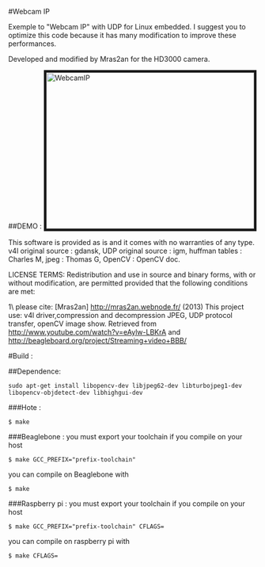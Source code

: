 #Webcam IP

Exemple to "Webcam IP" with UDP for Linux embedded.
I suggest you to optimize this code because it has many 
modification to improve these performances.

Developed and modified by Mras2an for the HD3000 camera.

##DEMO :
<a href="http://www.youtube.com/embed/eAylw-LBKrA
" target="_blank"><img src="http://i1.ytimg.com/vi/eAylw-LBKrA/sddefault.jpg" 
alt="WebcamIP" width="420" height="315" border="5" /></a>

This software is provided as is and it comes with no warranties
of any type. v4l original source : gdansk, UDP original source : 
igm, huffman tables : Charles M, jpeg : Thomas G, OpenCV : OpenCV doc.

LICENSE TERMS:
Redistribution and use in source and binary forms, with or 
without modification, are permitted provided that the following
conditions are met:

1\ please cite:
[Mras2an] http://mras2an.webnode.fr/ (2013) This project use: v4l driver,compression and
decompression JPEG, UDP protocol transfer, openCV image show.
Retrieved from http://www.youtube.com/watch?v=eAylw-LBKrA
and http://beagleboard.org/project/Streaming+video+BBB/

#Build :

##Dependence:
```
sudo apt-get install libopencv-dev libjpeg62-dev libturbojpeg1-dev libopencv-objdetect-dev libhighgui-dev
```

###Hote :
```
$ make
```
###Beaglebone :
you must export your toolchain if you compile on your host
```
$ make GCC_PREFIX="prefix-toolchain"
```
you can compile on Beaglebone with 
```
$ make
```
###Raspberry pi :
you must export your toolchain if you compile on your host
```
$ make GCC_PREFIX="prefix-toolchain" CFLAGS=
```
you can compile on raspberry pi with 
```
$ make CFLAGS=
```
